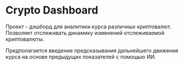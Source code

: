 # Crypto Dashboard

Проект - дэшборд для аналитики курса различных криптовалют. Позволяет отслеживать динамику изменений отслеживаемой криптовалюты. 

Предполагается введение предсказывания дальнейшего движения курса на основе предыдущих показателей с помощью ИИ. 
